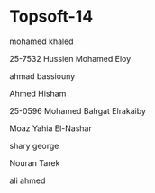 Topsoft-14
==========

mohamed khaled

25-7532 Hussien Mohamed Eloy

ahmad bassiouny

Ahmed Hisham

25-0596 Mohamed Bahgat Elrakaiby

Moaz Yahia El-Nashar

shary george

Nouran Tarek 



ali ahmed

